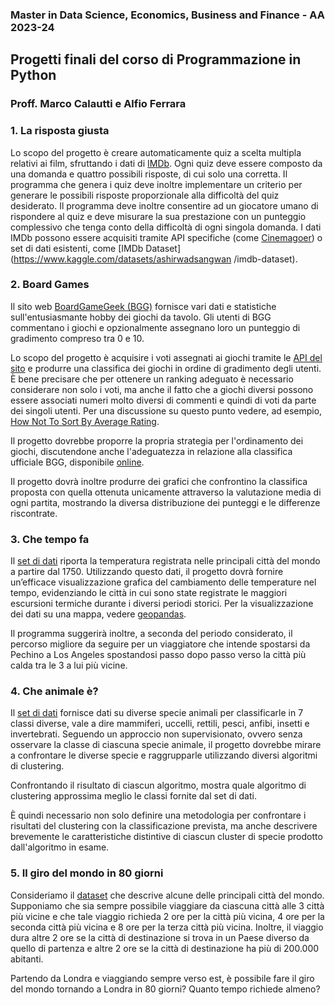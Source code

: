 ### Master in Data Science, Economics, Business and Finance - AA 2023-24

## Progetti finali del corso di Programmazione in Python

### Proff. Marco Calautti e Alfio Ferrara

### 1. La risposta giusta

Lo scopo del progetto è creare automaticamente quiz a scelta multipla relativi ai film, sfruttando i dati di [IMDb](https://www.imdb.com/). Ogni quiz deve essere composto da una domanda e quattro possibili risposte, di cui solo una corretta. Il programma che genera i quiz deve inoltre implementare un criterio per generare le possibili risposte proporzionale alla difficoltà del quiz desiderato. Il programma deve inoltre consentire ad un giocatore umano di rispondere al quiz e deve misurare la sua prestazione con un punteggio complessivo che tenga conto della difficoltà di ogni singola domanda.
I dati IMDb possono essere acquisiti tramite API specifiche (come [Cinemagoer](https://cinemagoer.github.io)) o set di dati esistenti, come [IMDb Dataset](https://www.kaggle.com/datasets/ashirwadsangwan /imdb-dataset).

### 2. Board Games

Il sito web [BoardGameGeek (BGG)](https://boardgamegeek.com/) fornisce vari dati e statistiche sull'entusiasmante hobby dei giochi da tavolo. Gli utenti di BGG commentano i giochi e opzionalmente assegnano loro un punteggio di gradimento compreso tra 0 e 10.

Lo scopo del progetto è acquisire i voti assegnati ai giochi tramite le [API del sito](https://boardgamegeek.com/wiki/page/BGG_XML_API2) e produrre una classifica dei giochi in ordine di gradimento degli utenti. È bene precisare che per ottenere un ranking adeguato è necessario considerare non solo i voti, ma anche il fatto che a giochi diversi possono essere associati numeri molto diversi di commenti e quindi di voti da parte dei singoli utenti. Per una discussione su questo punto vedere, ad esempio, [How Not To Sort By Average Rating](https://www.evanmiller.org/how-not-to-sort-by-average-rating.html).

Il progetto dovrebbe proporre la propria strategia per l'ordinamento dei giochi, discutendone anche l'adeguatezza in relazione alla classifica ufficiale BGG, disponibile [online](https://boardgamegeek.com/browse/boardgame).

Il progetto dovrà inoltre produrre dei grafici che confrontino la classifica proposta con quella ottenuta unicamente attraverso la valutazione media di ogni partita, mostrando la diversa distribuzione dei punteggi e le differenze riscontrate.

### 3. Che tempo fa

Il [set di dati](https://www.kaggle.com/berkeleyearth/climate-change-earth-surface-temperature-data?select=GlobalLandTemperaturesByMajorCity.csv) riporta la temperatura registrata nelle principali città del mondo a partire dal 1750. Utilizzando questo dati, il progetto dovrà fornire un’efficace visualizzazione grafica del cambiamento delle temperature nel tempo, evidenziando le città in cui sono state registrate le maggiori escursioni termiche durante i diversi periodi storici. Per la visualizzazione dei dati su una mappa, vedere [geopandas](https://geopandas.org/).

Il programma suggerirà inoltre, a seconda del periodo considerato, il percorso migliore da seguire per un viaggiatore che intende spostarsi da Pechino a Los Angeles spostandosi passo dopo passo verso la città più calda tra le 3 a lui più vicine.

### 4. Che animale è?

Il [set di dati](https://www.kaggle.com/uciml/zoo-animal-classification) fornisce dati su diverse specie animali per classificarle in 7 classi diverse, vale a dire mammiferi, uccelli, rettili, pesci, anfibi, insetti e invertebrati.
Seguendo un approccio non supervisionato, ovvero senza osservare la classe di ciascuna specie animale, il progetto dovrebbe mirare a confrontare le diverse specie e raggrupparle utilizzando diversi algoritmi di clustering.

Confrontando il risultato di ciascun algoritmo, mostra quale algoritmo di clustering approssima meglio le classi fornite dal set di dati.

È quindi necessario non solo definire una metodologia per confrontare i risultati del clustering con la classificazione prevista, ma anche descrivere brevemente le caratteristiche distintive di ciascun cluster di specie prodotto dall'algoritmo in esame.

### 5. Il giro del mondo in 80 giorni

Consideriamo il [dataset](http://island.ricerca.di.unimi.it/~alfio/shared/worldcities.xlsx) che descrive alcune delle principali città del mondo. Supponiamo che sia sempre possibile viaggiare da ciascuna città alle 3 città più vicine e che tale viaggio richieda 2 ore per la città più vicina, 4 ore per la seconda città più vicina e 8 ore per la terza città più vicina. Inoltre, il viaggio dura altre 2 ore se la città di destinazione si trova in un Paese diverso da quello di partenza e altre 2 ore se la città di destinazione ha più di 200.000 abitanti.

Partendo da Londra e viaggiando sempre verso est, è possibile fare il giro del mondo tornando a Londra in 80 giorni? Quanto tempo richiede almeno?

